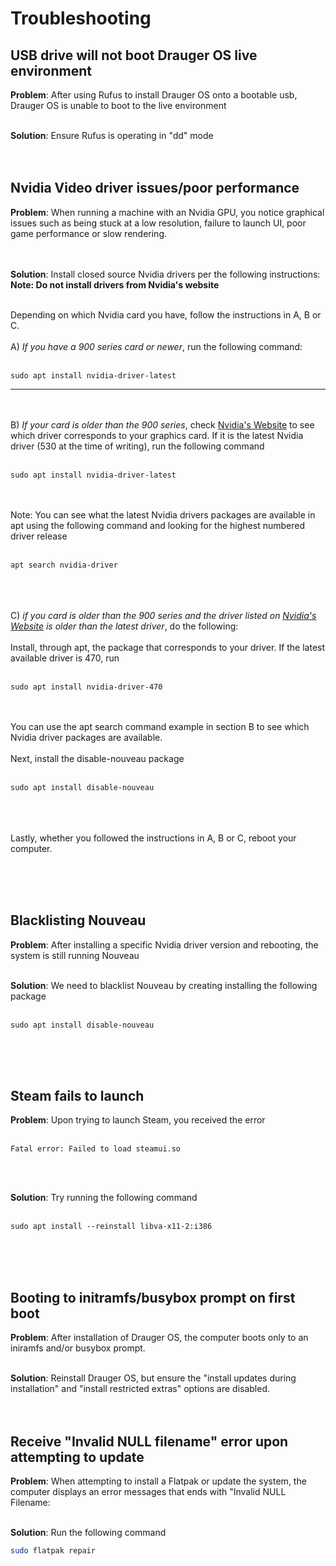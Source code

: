 # Troubleshooting

## USB drive will not boot Drauger OS live environment
**Problem**: After using Rufus to install Drauger OS onto a bootable usb, Drauger OS is unable to boot to the live environment
</br></br>

**Solution**: Ensure Rufus is operating in "dd" mode
</br></br></br>



## Nvidia Video driver issues/poor performance
**Problem**: When running a machine with an Nvidia GPU, you notice graphical issues such as being stuck at a low resolution, failure to launch UI, poor game performance or slow rendering.

</br></br>
**Solution**: Install closed source Nvidia drivers per the following instructions: </br>
**Note: Do not install drivers from Nvidia's website**
</br></br>

Depending on which Nvidia card you have, follow the instructions in A, B or C.
</br></br>
A) _If you have a 900 series card or newer_, run the following command:
</br></br>
```
sudo apt install nvidia-driver-latest
```
***
</br></br>
B) _If your card is older than the 900 series_, check [Nvidia's Website](https://www.nvidia.com/Download/index.aspx?lang=en-us) to see which driver corresponds to your graphics card.  If it is the latest Nvidia driver (530 at the time of writing), run the following command
</br></br>
```
sudo apt install nvidia-driver-latest
```
</br></br>
Note: You can see what the latest Nvidia drivers packages are available in apt using the following command and looking for the highest numbered driver release
</br></br>
```
apt search nvidia-driver
```
</br></br></br>
C) _if you card is older than the 900 series and the driver listed on [Nvidia's Website](https://www.nvidia.com/Download/index.aspx?lang=en-us) is older than the latest driver_, do the following:
</br></br>
Install, through apt, the package that corresponds to your driver.  If the latest available driver is 470, run
</br></br>
```
sudo apt install nvidia-driver-470
```
</br></br>
You can use the apt search command example in section B to see which Nvidia driver packages are available.
</br></br>
Next, install the disable-nouveau package
</br></br>
```
sudo apt install disable-nouveau
```
</br></br></br>
Lastly, whether you followed the instructions in A, B or C, reboot your computer.

</br></br></br>



## Blacklisting Nouveau
**Problem**: After installing a specific Nvidia driver version and rebooting, the system is still running Nouveau
</br></br>

**Solution**: We need to blacklist Nouveau by creating installing the following package
</br></br>
```
sudo apt install disable-nouveau
```
</br></br></br>



## Steam fails to launch
**Problem**: Upon trying to launch Steam, you received the error
</br></br>
```
Fatal error: Failed to load steamui.so
```
</br></br>

**Solution**: Try running the following command
</br></br>
```
sudo apt install --reinstall libva-x11-2:i386
```
</br></br></br>

## Booting to initramfs/busybox prompt on first boot
**Problem**: After installation of Drauger OS, the computer boots only to an iniramfs and/or busybox prompt.
</br></br>

**Solution**: Reinstall Drauger OS, but ensure the "install updates during installation" and "install restricted extras" options are disabled.
</br></br></br>


## Receive "Invalid NULL filename" error upon attempting to update
**Problem**: When attempting to install a Flatpak or update the system, the computer displays an error messages that ends with "Invalid NULL Filename:
</br></br>

**Solution**: Run the following command
```bash
sudo flatpak repair
```
</br></br></br>
